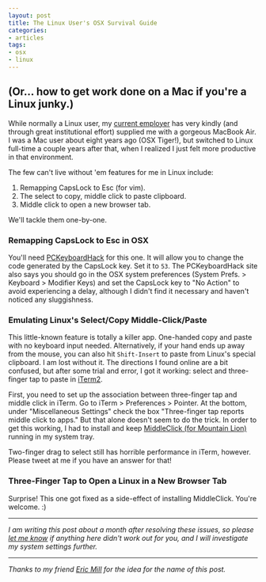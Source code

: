 ```yaml
---
layout: post
title: The Linux User's OSX Survival Guide
categories:
- articles
tags:
- osx
- linux
---
```


(Or... how to get work done on a Mac if you're a Linux junky.)
---

While normally a Linux user, my [current employer][1] has very kindly (and through great institutional effort) supplied me with a gorgeous MacBook Air. I was a Mac user about eight years ago (OSX Tiger!), but switched to Linux full-time a couple years after that, when I realized I just felt more productive in that environment.

The few can't live without 'em features for me in Linux include:

1. Remapping CapsLock to Esc (for vim).
2. The select to copy, middle click to paste clipboard.
3. Middle click to open a new browser tab.

We'll tackle them one-by-one.

### Remapping CapsLock to Esc in OSX

You'll need [PCKeyboardHack][2] for this one. It will allow you to change the code generated by the CapsLock key. Set it to `53`. The PCKeyboardHack site also says you should go in the OSX system preferences (System Prefs. > Keyboard > Modifier Keys) and set the CapsLock key to "No Action" to avoid experiencing a delay, although I didn't find it necessary and haven't noticed any sluggishness.

### Emulating Linux's Select/Copy Middle-Click/Paste

This little-known feature is totally a killer app. One-handed copy and paste with no keyboard input needed. Alternatively, if your hand ends up away from the mouse, you can also hit `Shift-Insert` to paste from Linux's special clipboard. I am lost without it. The directions I found online are a bit confused, but after some trial and error, I got it working: select and three-finger tap to paste in [iTerm2][3]. 
 
First, you need to set up the association between three-finger tap and middle click in iTerm. Go to iTerm > Preferences > Pointer. At the bottom, under "Miscellaneous Settings" check the box "Three-finger tap reports middle click to apps." But that alone doesn't seem to do the trick. In order to get this working, I had to install and keep [MiddleClick (for Mountain Lion)][4] running in my system tray.

Two-finger drag to select still has horrible performance in iTerm, however. Please tweet at me if you have an answer for that!

### Three-Finger Tap to Open a Linux in a New Browser Tab

Surprise! This one got fixed as a side-effect of installing MiddleClick. You're welcome. :)

* * *
*I am writing this post about a month after resolving these issues, so please [let me know][5] if anything here didn't work out for you, and I will investigate my system settings further.*

* * *
*Thanks to my friend [Eric Mill][6] for the idea for the name of this post.*


[1]: http://www.whitehouse.gov/innovationfellows
[2]: https://pqrs.org/macosx/keyremap4macbook/pckeyboardhack.html
[3]: http://www.iterm2.com/
[4]: http://clement.beffa.org/labs/projects/middleclick/
[5]: http://twitter.com/arowla
[6]: http://konklone.com


